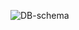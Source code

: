 ![DB-schema](https://github.com/nimithaka/todo/assets/168100350/996d5bea-65bf-415c-88dc-db674c084856)
